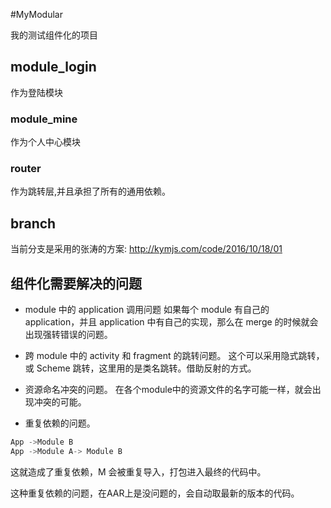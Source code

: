 #MyModular

我的测试组件化的项目


## module_login
作为登陆模块

### module_mine
作为个人中心模块

### router
作为跳转层,并且承担了所有的通用依赖。

## branch
当前分支是采用的张涛的方案: http://kymjs.com/code/2016/10/18/01



## 组件化需要解决的问题

- module 中的 application 调用问题
如果每个 module 有自己的 application，并且 application 中有自己的实现，那么在 merge 的时候就会出现强转错误的问题。

- 跨 module 中的 activity 和 fragment 的跳转问题。
 这个可以采用隐式跳转，或 Scheme 跳转，这里用的是类名跳转。借助反射的方式。

- 资源命名冲突的问题。
在各个module中的资源文件的名字可能一样，就会出现冲突的可能。

- 重复依赖的问题。

```groovy
App ->Module B
App ->Module A-> Module B
```

这就造成了重复依赖，M 会被重复导入，打包进入最终的代码中。

这种重复依赖的问题，在AAR上是没问题的，会自动取最新的版本的代码。


